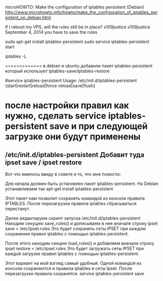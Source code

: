 

microHOWTO: Make the configuration of iptables persistent (Debian)
http://www.microhowto.info/howto/make_the_configuration_of_iptables_persistent_on_debian.html

If I reboot my VPS, will the rules still be in place?
 x109justice
x109justice September 4, 2014
you have to save the rules

sudo apt-get install iptables-persistent
sudo service iptables-persistent start

iptables -L


=============
в debian и ubuntu добавили пакет iptables-persistent
который использует iptables-save/iptables-restore

#service iptables-persistent 
Usage: /etc/init.d/iptables-persistent {start|restart|reload|force-reload|save|flush}

после настройки правил как нужно, сделать service iptables-persistent save и при следующей загрузке они будут применены
==============

/etc/init.d/iptables-persistent
Добавит туда ipset save / ipset restore
-------
Вот что имелось ввиду в совете и то, что мне помогло:

Для начала должен быть установлен пакет iptables-persistent. На Debian устанавливаем так
apt-get install iptables-persistent

Этот пакет нам позволит сохранять командой из консоли правила IPTABLES. После перезагрузки правила iptables сбрасываться перестанут.

Далее редактируем скрипт запуска /etc/init.d/iptables-persistent
Находим секуцию save_rules() и дописываем в нее вначале строку
ipset save > /etc/ipset.rules
Это будет сохранять сеты IPSET при каждом сохранении правил iptables с помощью iptables-persistent.

После этого находим секцию load_rules() и добавляем вначале строку
ipset restore < /etc/ipset.rules
Это будет загружать сеты IPSET при каждой загрузке правил iptables с помощью iptables-persistent.

Этот вариант на мой взгляд самый удобный. Одной командой из консоли cохраняются и правила iptables и сеты Ipset. После перезагрузки правила сохранятся.
service iptables-persistent save
